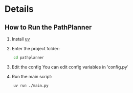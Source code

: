 # Details

## How to Run the PathPlanner

1. Install [uv](https://github.com/astral-sh/uv)

2. Enter the project folder:

```bash
    cd pathplanner
```

3. Edit the config
    You can edit config variables in 'config.py'

4. Run the main script:

```bash
    uv run ./main.py
```